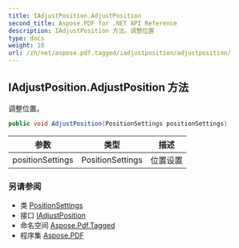 ```yaml
---
title: IAdjustPosition.AdjustPosition
second_title: Aspose.PDF for .NET API Reference
description: IAdjustPosition 方法。调整位置
type: docs
weight: 10
url: /zh/net/aspose.pdf.tagged/iadjustposition/adjustposition/
---
```

## IAdjustPosition.AdjustPosition 方法

调整位置。

```csharp
public void AdjustPosition(PositionSettings positionSettings)
```

| 参数 | 类型 | 描述 |
| --- | --- | --- |
| positionSettings | PositionSettings | 位置设置 |

### 另请参阅

* 类 [PositionSettings](../../positionsettings/)
* 接口 [IAdjustPosition](../)
* 命名空间 [Aspose.Pdf.Tagged](../../../aspose.pdf.tagged/)
* 程序集 [Aspose.PDF](../../../)
